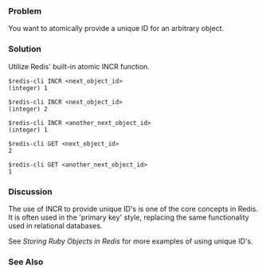 <!--
name: create-unique-ids
version : "0.9"
title : "Create Unique IDs"
description: "Part of the Redis Cookbook, http://www.rediscookbook.org"
homepage : "http://www.rediscookbook.org"
author : "Ted Nyman"
license : "CC Attribution Share Alike 3.0"
-->

<!-- @section -->

### Problem

You want to atomically provide a unique ID for an arbitrary object.

### Solution

Utilize Redis' built-in atomic INCR function.

	$redis-cli INCR <next_object_id>
	(integer) 1

    $redis-cli INCR <next_object_id>
    (integer) 2

	$redis-cli INCR <another_next_object_id>
	(integer) 1

	$redis-cli GET <next_object_id>
	2

	$redis-cli GET <another_next_object_id>
	1

### Discussion

The use of INCR to provide unique ID's is one of the core concepts in Redis. It is often used in the 'primary key' style, replacing the same functionality used in relational databases.

See *Storing Ruby Objects in Redis* for more examples of using unique ID's.

### See Also
